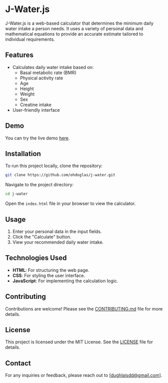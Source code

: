 
# J-Water.js

J-Water.js is a web-based calculator that determines the minimum daily water intake a person needs. It uses a variety of personal data and mathematical equations to provide an accurate estimate tailored to individual requirements.

## Features

- Calculates daily water intake based on:
  - Basal metabolic rate (BMR)
  - Physical activity rate
  - Age
  - Height
  - Weight
  - Sex
  - Creatine intake
- User-friendly interface

## Demo

You can try the live demo [here](https://j-water.netlify.app/calculator).

## Installation

To run this project locally, clone the repository:

```bash
git clone https://github.com/ohdoglas/j-water.git
```

Navigate to the project directory:

```bash
cd j-water
```

Open the `index.html` file in your browser to view the calculator.

## Usage

1. Enter your personal data in the input fields.
2. Click the "Calculate" button.
3. View your recommended daily water intake.

## Technologies Used

- **HTML**: For structuring the web page.
- **CSS**: For styling the user interface.
- **JavaScript**: For implementing the calculation logic.

## Contributing

Contributions are welcome! Please see the [CONTRIBUTING.md](CONTRIBUTING.md) file for more details.

## License

This project is licensed under the MIT License. See the [LICENSE](LICENSE) file for details.

## Contact

For any inquiries or feedback, please reach out to [dughlaisdd@gmail.com].
```
